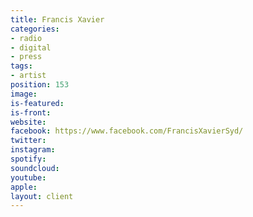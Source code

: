 ```yaml
---
title: Francis Xavier
categories:
- radio
- digital
- press
tags:
- artist
position: 153
image: 
is-featured: 
is-front: 
website: 
facebook: https://www.facebook.com/FrancisXavierSyd/
twitter: 
instagram: 
spotify: 
soundcloud: 
youtube: 
apple: 
layout: client
---
```


